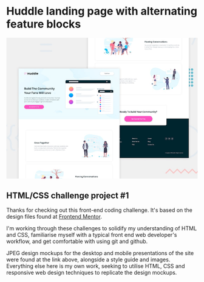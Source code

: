 # Huddle landing page with alternating feature blocks

![Design preview for the Huddle landing page with alternating feature blocks coding challenge](./design/desktop-preview.jpg)

## HTML/CSS challenge project #1

Thanks for checking out this front-end coding challenge. It's based on the design files found at [Frontend Mentor](https://www.frontendmentor.io).

I'm working through these challenges to solidify my understanding of HTML and CSS, familiarise myself with a typical front end web developer's workflow, and get comfortable with using git and github.

JPEG design mockups for the desktop and mobile presentations of the site were found at the link above, alongside a style guide and images. Everything else here is my own work, seeking to utilise HTML, CSS and responsive web design techniques to replicate the design mockups.